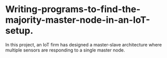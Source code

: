 # Writing-programs-to-find-the-majority-master-node-in-an-IoT-setup.
In this project, an IoT firm has designed a master-slave architecture where multiple sensors are responding to a single master node.
